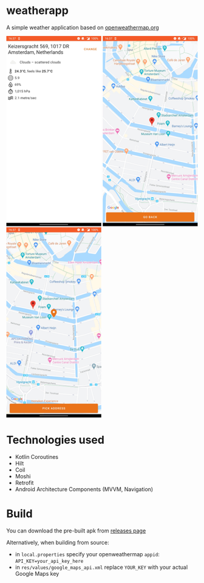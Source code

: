 # weatherapp
A simple weather application based on [openweathermap.org](openweathermap.org)

<img src="screenshots/screen_1.jpg" width="250"> <img src="screenshots/screen_2.jpg" width="250"> <img src="screenshots/screen_3.jpg" width="250"> 

# Technologies used
- Kotlin Coroutines
- Hilt
- Coil
- Moshi
- Retrofit
- Android Architecture Components (MVVM, Navigation)


# Build
You can download the pre-built apk from [releases page](https://github.com/steelahhh/weatherapp/releases/tag/0.0.1)

Alternatively, when building from source:
- in `local.properties` specify your openweathermap `appid`: ```API_KEY=your_api_key_here```
- in `res/values/google_maps_api.xml` replace `YOUR_KEY` with your actual Google Maps key 
